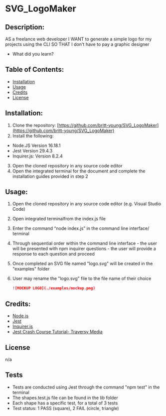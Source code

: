 # SVG_LogoMaker

## Description:
AS a freelance web developer
I WANT to generate a simple logo for my projects using the CLI
SO THAT I don't have to pay a graphic designer

- What did you learn?

## Table of Contents:

- [Installation](#installation)
- [Usage](#usage)
- [Credits](#credits)
- [License](#license)

## Installation:
1. Clone the repository: [https://github.com/britt-young/SVG_LogoMaker](https://github.com/britt-young/SVG_LogoMaker)
2. Install the following:
* Node.JS Version 16.18.1
* Jest Version 29.4.3
* Inquirer.js: Version 8.2.4
3. Open the cloned repository in any source code editor
4. Open the integrated terminal for the document and complete the installation guides provided in step 2

## Usage:
1. Open the cloned repository in any source code editor (e.g. Visual Studio Code)
2. Open integrated terminalfrom the index.js file
3. Enter the command “node index.js” in the command line interface/ terminal
4. Through sequential order within the command line interface - the user will be presented with npm inquirer questions - the user will provide a response to each question and proceed
5. Once completed an SVG file named "logo.svg" will be created in the "examples" folder
6. User may rename the "logo.svg" file to the file name of their choice


    ```md
    ![MOCKUP LOGO](./examples/mockup.png)
    ```

## Credits:

* [Node.js](https://nodejs.org/en/blog/release/v16.18.1/)
* [Jest](https://www.npmjs.com/package/jest)
* [Inquirer.js](https://www.npmjs.com/package/inquirer/v/8.2.4)
* [Jest Crash Course Tutorial- Traversy Media](https://www.youtube.com/watch?v=7r4xVDI2vho)

## License

n/a

## Tests

* Tests are conducted using Jest through the command "npm test" in the terminal
* The shapes.test.js file can be found in the lib folder
* Each shape has a specific test, for a total of 3 tests
* Test status: 1 PASS (square), 2 FAIL (circle, triangle)